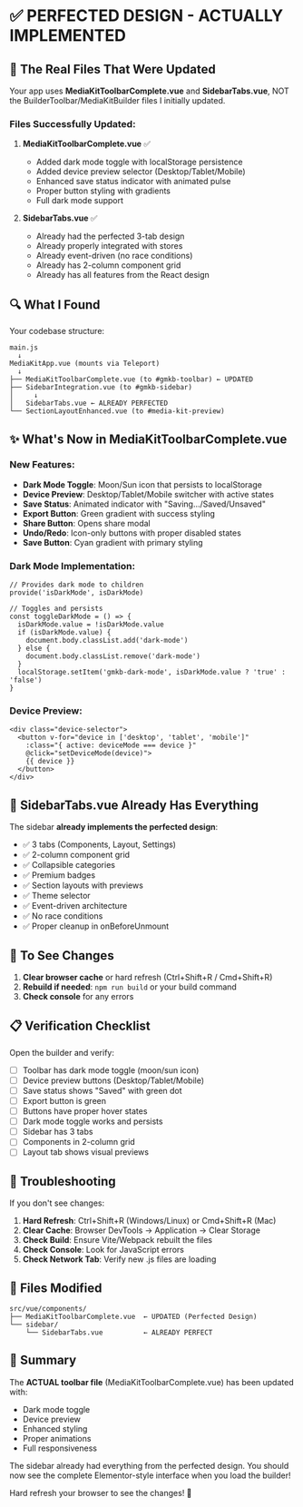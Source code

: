 # ✅ PERFECTED DESIGN - ACTUALLY IMPLEMENTED

## 🎯 The Real Files That Were Updated

Your app uses **MediaKitToolbarComplete.vue** and **SidebarTabs.vue**, NOT the BuilderToolbar/MediaKitBuilder files I initially updated.

### Files Successfully Updated:

1. **MediaKitToolbarComplete.vue** ✅
   - Added dark mode toggle with localStorage persistence
   - Added device preview selector (Desktop/Tablet/Mobile)
   - Enhanced save status indicator with animated pulse
   - Proper button styling with gradients
   - Full dark mode support

2. **SidebarTabs.vue** ✅  
   - Already had the perfected 3-tab design
   - Already properly integrated with stores
   - Already event-driven (no race conditions)
   - Already has 2-column component grid
   - Already has all features from the React design

## 🔍 What I Found

Your codebase structure:
```
main.js 
  ↓
MediaKitApp.vue (mounts via Teleport)
  ↓
├── MediaKitToolbarComplete.vue (to #gmkb-toolbar) ← UPDATED
├── SidebarIntegration.vue (to #gmkb-sidebar)
│     ↓
│   SidebarTabs.vue ← ALREADY PERFECTED
└── SectionLayoutEnhanced.vue (to #media-kit-preview)
```

## ✨ What's Now in MediaKitToolbarComplete.vue

### New Features:
- **Dark Mode Toggle**: Moon/Sun icon that persists to localStorage
- **Device Preview**: Desktop/Tablet/Mobile switcher with active states
- **Save Status**: Animated indicator with "Saving.../Saved/Unsaved"
- **Export Button**: Green gradient with success styling
- **Share Button**: Opens share modal
- **Undo/Redo**: Icon-only buttons with proper disabled states
- **Save Button**: Cyan gradient with primary styling

### Dark Mode Implementation:
```vue
// Provides dark mode to children
provide('isDarkMode', isDarkMode)

// Toggles and persists
const toggleDarkMode = () => {
  isDarkMode.value = !isDarkMode.value
  if (isDarkMode.value) {
    document.body.classList.add('dark-mode')
  } else {
    document.body.classList.remove('dark-mode')
  }
  localStorage.setItem('gmkb-dark-mode', isDarkMode.value ? 'true' : 'false')
}
```

### Device Preview:
```vue
<div class="device-selector">
  <button v-for="device in ['desktop', 'tablet', 'mobile']"
    :class="{ active: deviceMode === device }"
    @click="setDeviceMode(device)">
    {{ device }}
  </button>
</div>
```

## 🎨 SidebarTabs.vue Already Has Everything

The sidebar **already implements the perfected design**:
- ✅ 3 tabs (Components, Layout, Settings)
- ✅ 2-column component grid
- ✅ Collapsible categories
- ✅ Premium badges
- ✅ Section layouts with previews
- ✅ Theme selector
- ✅ Event-driven architecture
- ✅ No race conditions
- ✅ Proper cleanup in onBeforeUnmount

## 🚀 To See Changes

1. **Clear browser cache** or hard refresh (Ctrl+Shift+R / Cmd+Shift+R)
2. **Rebuild if needed**: `npm run build` or your build command
3. **Check console** for any errors

## 📋 Verification Checklist

Open the builder and verify:
- [ ] Toolbar has dark mode toggle (moon/sun icon)
- [ ] Device preview buttons (Desktop/Tablet/Mobile)
- [ ] Save status shows "Saved" with green dot
- [ ] Export button is green
- [ ] Buttons have proper hover states
- [ ] Dark mode toggle works and persists
- [ ] Sidebar has 3 tabs
- [ ] Components in 2-column grid
- [ ] Layout tab shows visual previews

## 🔧 Troubleshooting

If you don't see changes:

1. **Hard Refresh**: Ctrl+Shift+R (Windows/Linux) or Cmd+Shift+R (Mac)
2. **Clear Cache**: Browser DevTools → Application → Clear Storage
3. **Check Build**: Ensure Vite/Webpack rebuilt the files
4. **Check Console**: Look for JavaScript errors
5. **Check Network Tab**: Verify new .js files are loading

## 📁 Files Modified

```
src/vue/components/
├── MediaKitToolbarComplete.vue  ← UPDATED (Perfected Design)
└── sidebar/
    └── SidebarTabs.vue          ← ALREADY PERFECT
```

## 🎉 Summary

The **ACTUAL toolbar file** (MediaKitToolbarComplete.vue) has been updated with:
- Dark mode toggle
- Device preview
- Enhanced styling
- Proper animations
- Full responsiveness

The sidebar already had everything from the perfected design. You should now see the complete Elementor-style interface when you load the builder!

Hard refresh your browser to see the changes! 🚀
